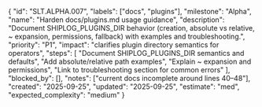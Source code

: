 {
  "id": "SLT.ALPHA.007",
  "labels": ["docs", "plugins"],
  "milestone": "Alpha",
  "name": "Harden docs/plugins.md usage guidance",
  "description": "Document SHIPLOG_PLUGINS_DIR behavior (creation, absolute vs relative, ~ expansion, permissions, fallback) with examples and troubleshooting.",
  "priority": "P1",
  "impact": "clarifies plugin directory semantics for operators",
  "steps": [
    "Document SHIPLOG_PLUGINS_DIR semantics and defaults",
    "Add absolute/relative path examples",
    "Explain ~ expansion and permissions",
    "Link to troubleshooting section for common errors"
  ],
  "blocked_by": [],
  "notes": ["current docs incomplete around lines 40–48"],
  "created": "2025-09-25",
  "updated": "2025-09-25",
  "estimate": "med",
  "expected_complexity": "medium"
}

